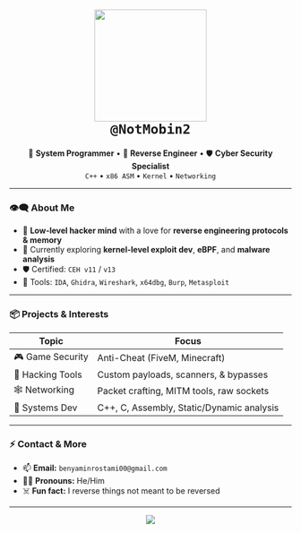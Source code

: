 <h1 align="center">
  <img src="https://i.pinimg.com/736x/d1/6e/bb/d16ebb0e036229853f0f4e731c5f8c2a.jpg" width="200px"><br>
  <b><code>@NotMobin2</code></b>
</h1>

<p align="center">
  🧠 <b>System Programmer</b> • 🧩 <b>Reverse Engineer</b> • 🛡️ <b>Cyber Security Specialist</b><br>
  <code>C++</code> • <code>x86 ASM</code> • <code>Kernel</code> • <code>Networking</code>
</p>

---

### 👁️‍🗨️ About Me

- 🔬 **Low-level hacker mind** with a love for **reverse engineering protocols & memory**
- 🌱 Currently exploring **kernel-level exploit dev**, **eBPF**, and **malware analysis**
- 🛡️ Certified: `CEH v11` / `v13`
- 🔧 Tools: `IDA`, `Ghidra`, `Wireshark`, `x64dbg`, `Burp`, `Metasploit`

---

### 📦 Projects & Interests

| Topic             | Focus                                              |
|------------------|---------------------------------------------------|
| 🎮 Game Security  | Anti-Cheat (FiveM, Minecraft)                    |
| 🔐 Hacking Tools  | Custom payloads, scanners, & bypasses            |
| 🕸️ Networking     | Packet crafting, MITM tools, raw sockets         |
| 🧬 Systems Dev     | C++, C, Assembly, Static/Dynamic analysis         |

---

### ⚡ Contact & More

- 📫 **Email:** `benyaminrostami00@gmail.com`
- 🕵️‍♂️ **Pronouns:** He/Him  
- ☠️ **Fun fact:** I reverse things not meant to be reversed

---

<p align="center">
  <img src="https://readme-typing-svg.demolab.com/?lines=Code+Smart%2C+Think+Deep...;Secure+Everything%2C+Trust+Nothing.&font=Fira+Code&center=true&width=500&height=50&duration=3000&pause=1000">
</p>
